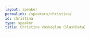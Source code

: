 ```yaml
---
layout: speaker
permalink: /speakers/christina/
id: christina
type: speaker
title: Christina Voskoglou（SlashData）
---
```

